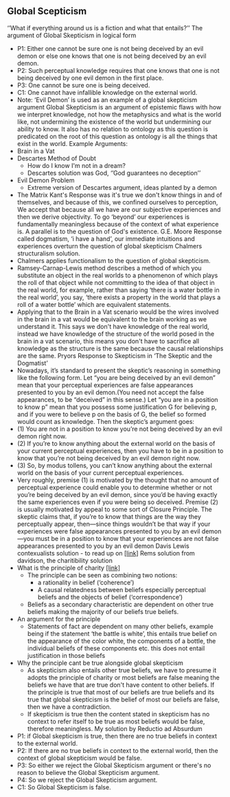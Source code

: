 ## Global Scepticism
‘’What if everything around us is a fiction and what that entails?’’
The argument of Global Skepticism in logical form
- P1: Either one cannot be sure one is not being deceived by an evil demon or else one knows that one is not being deceived by an evil demon.
- P2: Such perceptual knowledge requires that one knows that one is not being deceived by one evil demon in the first place.
- P3: One cannot be sure one is being deceived.
- C1: One cannot have infallible knowledge on the external world.
- Note: ‘Evil Demon’ is used as an example of a global skepticism argument
Global Skepticism is an argument of epistemic flaws with how we interpret knowledge, not how the metaphysics and what is the world like, not undermining the existence of the world but undermining our ability to know. It also has no relation to ontology as this question is predicated on the root of this question as ontology is all the things that exist in the world.
Example Arguments:
- Brain in a Vat
- Descartes Method of Doubt
    - How do I know I'm not in a dream?
    - Descartes solution was God, ‘’God guarantees no deception’’
- Evil Demon Problem
    - Extreme version of Descartes argument, ideas planted by a demon
- The Matrix
Kant's Response was it's true we don't know things in and of themselves, and because of this, we confined ourselves to perception, We accept that because all we have are our subjective experiences and then we derive objectivity. To go ‘beyond’ our experiences is fundamentally meaningless because of the context of what experience is. A parallel is to the question of God's existence.
G.E. Moore Response called dogmatism, ‘i have a hand’, our immediate intuitions and experiences overturn the question of global skepticism
Chalmers structuralism solution.
- Chalmers applies functionalism to the question of global skepticism.
- Ramsey-Carnap-Lewis method describes a method of which you substitute an object in the real worlds to a phenomenon of which plays the roll of that object while not committing to the idea of that object in the real world, for example, rather than saying ‘there is a water bottle in the real world’, you say, ‘there exists a property in the world that plays a roll of a water bottle’ which are equivalent statements.
- Applying that to the Brain in a Vat scenario would be the wires involved in the brain in a vat would be equivalent to the brain working as we understand it. This says we don't have knowledge of the real world, instead we have knowledge of the structure of the world posed in the brain in a vat scenario, this means you don't have to sacrifice all knowledge as the structure is the same because the causal relationships are the same.
Pryors Response to Skepticism in ‘The Skeptic and the Dogmatist’
- Nowadays, it’s standard to present the skeptic’s reasoning in something like the following form. Let “you are being deceived by an evil demon” mean that your perceptual experiences are false appearances presented to you by an evil demon.(You need not accept the false appearances, to be “deceived” in this sense.) Let “you are in a position to know p” mean that you possess some justification G for believing p, and if you were to believe p on the basis of G, the belief so formed would count as knowledge. Then the skeptic’s argument goes:
- (1) You are not in a position to know you’re not being deceived by an evil demon right now.
- (2) If you’re to know anything about the external world on the basis of your current perceptual experiences, then you have to be in a position to know that you’re not being deceived by an evil demon right now.
- (3) So, by modus tollens, you can’t know anything about the external world on the basis of your current perceptual experiences.
- Very roughly, premise (1) is motivated by the thought that no amount of perceptual experience could enable you to determine whether or not you’re being deceived by an evil demon, since you’d be having exactly the same experiences even if you were being so deceived. Premise (2) is usually motivated by appeal to some sort of Closure Principle. The skeptic claims that, if you’re to know that things are the way they perceptually appear, then—since things wouldn’t be that way if your experiences were false appearances presented to you by an evil demon—you must be in a position to know that your experiences are not false appearances presented to you by an evil demon
Davis Lewis contexualists solution - to read up on [[link]](https://plato.stanford.edu/entries/contextualism-epistemology/\#ECSke)
Rems solution from davidson, the charitibility solution
- What is the principle of charity [[link]](https://plato.stanford.edu/entries/davidson/\#RadiInte)
    - The principle can be seen as combining two notions:
        - a rationality in belief (‘coherence’)
        - A causal relatedness between beliefs especially perceptual beliefs and the objects of belief (‘correspondence’)
    - Beliefs as a secondary characteristic are dependent on other true beliefs making the majority of our beliefs true beliefs.
- An argument for the principle
    - Statements of fact are dependent on many other beliefs, example being if the statement ‘the battle is white’, this entails true belief on the appearance of the color white, the components of a bottle, the individual beliefs of these components etc. this does not entail justification in those beliefs
- Why the principle cant be true alongside global skepticism
    - As skepticism also entails other true beliefs, we have to presume it adopts the principle of charity or most beliefs are false meaning the beliefs we have that are true don't have content to other beliefs. If the principle is true that most of our beliefs are true beliefs and its true that global skepticism is the belief of most our beliefs are false, then we have a contradiction.
    - If skepticism is true then the content stated in skepticism has no context to refer itself to be true as most beliefs would be false, therefore meaningless.
My solution by Reductio ad Absurdum
- P1: if Global skepticism is true, then there are no true beliefs in context to the external world.
- P2: If there are no true beliefs in context to the external world, then the context of global skepticism would be false.
- P3: So either we reject the Global Skepticism argument or there's no reason to believe the Global Skepticism argument.
- P4: So we reject the Global Skepticism argument.
- C1: So Global Skepticism is false.